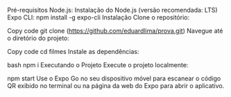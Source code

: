 
Pré-requisitos
Node.js: Instalação do Node.js (versão recomendada: LTS)
Expo CLI: npm install -g expo-cli
Instalação
Clone o repositório:



Copy code
git clone (https://github.com/eduardlima/prova.git)
Navegue até o diretório do projeto:


Copy code
cd filmes
Instale as dependências:

bash
npm i
Executando o Projeto
Execute o projeto localmente:


npm start
Use o Expo Go no seu dispositivo móvel para escanear o código QR exibido no terminal ou na página da web do Expo para abrir o aplicativo.

